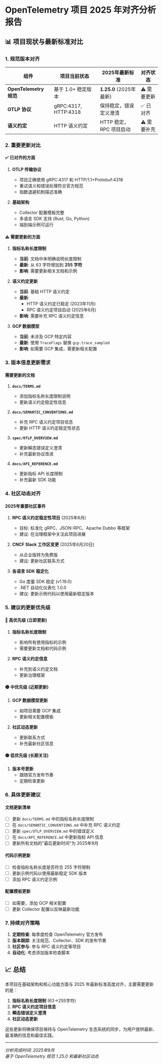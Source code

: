 # OpenTelemetry 项目 2025 年对齐分析报告

## 📊 项目现状与最新标准对比

### 1. 规范版本对齐

| 组件 | 项目当前状态 | 2025年最新标准 | 对齐状态 |
|------|-------------|---------------|----------|
| **OpenTelemetry 规范** | 基于 1.0+ 稳定版本 | **1.25.0** (2025年最新) | ⚠️ 需要更新 |
| **OTLP 协议** | gRPC:4317, HTTP:4318 | 保持稳定，错误定义澄清 | ✅ 已对齐 |
| **语义约定** | HTTP 语义约定 | HTTP 稳定，RPC 项目启动 | ⚠️ 需要补充 |

### 2. 重要更新对比

#### ✅ 已对齐的方面

1. **OTLP 传输协议**
   - 项目正确使用 gRPC:4317 和 HTTP/1.1+Protobuf:4318
   - 重试语义和错误处理符合官方规范
   - 指数退避机制描述准确

2. **基础架构**
   - Collector 配置模板完整
   - 多语言 SDK 支持 (Rust, Go, Python)
   - 端到端示例可运行

#### ⚠️ 需要更新的方面

1. **指标名称长度限制**
   - **当前**: 文档中未明确说明长度限制
   - **最新**: 从 63 字符增加到 **255 字符**
   - **影响**: 需要更新相关文档和示例

2. **语义约定更新**
   - **当前**: 基础 HTTP 语义约定
   - **最新**:
     - HTTP 语义约定已稳定 (2023年11月)
     - RPC 语义约定项目启动 (2025年6月)
   - **影响**: 需要补充 RPC 语义约定信息

3. **GCP 数据模型**
   - **当前**: 未涉及 GCP 特定内容
   - **最新**: 使用 `TraceFlags` 替换 `gcp.trace_sampled`
   - **影响**: 如需要 GCP 集成，需更新相关配置

### 3. 版本信息更新需求

#### 需要更新的文档

1. **`docs/TERMS.md`**
   - 添加指标名称长度限制说明
   - 更新语义约定稳定性信息

2. **`docs/SEMANTIC_CONVENTIONS.md`**
   - 补充 RPC 语义约定项目信息
   - 更新 HTTP 语义约定稳定性状态

3. **`spec/OTLP_OVERVIEW.md`**
   - 更新瞬态错误定义澄清
   - 补充最新协议改进

4. **`docs/API_REFERENCE.md`**
   - 更新指标 API 长度限制
   - 补充最新 SDK 功能

### 4. 社区动态对齐

#### 2025年重要社区事件

1. **RPC 语义约定稳定性项目** (2025年6月)
   - 目标: 标准化 gRPC、JSON-RPC、Apache Dubbo 等框架
   - 建议: 在治理框架中关注此项目进展

2. **CNCF Slack 工作区变更** (2025年6月20日)
   - 从企业版转为免费版
   - 建议: 更新社区联系方式

3. **各语言 SDK 稳定化**
   - Go 度量 SDK 稳定 (v1.19.0)
   - .NET 自动化仪表化 1.0.0
   - 建议: 更新示例代码以使用最新稳定版本

### 5. 建议的更新优先级

#### 🔴 高优先级 (立即更新)

1. **指标名称长度限制**
   - 影响所有使用指标的示例
   - 需要更新文档和代码示例

2. **RPC 语义约定信息**
   - 补充到语义约定文档
   - 更新治理框架

#### 🟡 中优先级 (近期更新)

1. **GCP 数据模型更新**
   - 如项目需要 GCP 集成
   - 更新相关配置模板

2. **社区动态更新**
   - 更新联系方式
   - 补充最新社区信息

#### 🟢 低优先级 (长期关注)

1. **版本号更新**
   - 跟随官方发布节奏
   - 定期检查更新

### 6. 具体更新建议

#### 文档更新清单

- [ ] 更新 `docs/TERMS.md` 中的指标名称长度限制
- [ ] 在 `docs/SEMANTIC_CONVENTIONS.md` 中补充 RPC 语义约定
- [ ] 更新 `spec/OTLP_OVERVIEW.md` 中的错误定义
- [ ] 在 `docs/API_REFERENCE.md` 中更新指标 API 信息
- [ ] 更新所有文档的"最后更新时间"为 2025年9月

#### 代码示例更新

- [ ] 检查指标名称长度是否符合 255 字符限制
- [ ] 更新示例代码以使用最新稳定 SDK 版本
- [ ] 添加 RPC 语义约定示例

#### 配置模板更新

- [ ] 如需要，添加 GCP 相关配置
- [ ] 更新 Collector 配置以反映最新功能

### 7. 持续对齐策略

1. **定期检查**: 每季度检查 OpenTelemetry 官方发布
2. **版本跟踪**: 关注规范、Collector、SDK 的发布节奏
3. **社区参与**: 参与 RPC 语义约定等项目
4. **自动化**: 考虑添加版本检查脚本

## 📈 总结

本项目在基础架构和核心功能方面与 2025 年最新标准高度对齐，主要需要更新的是：

1. **指标名称长度限制** (63→255字符)
2. **RPC 语义约定项目信息**
3. **瞬态错误定义澄清**
4. **社区动态更新**

这些更新将确保项目保持与 OpenTelemetry 生态系统的同步，为用户提供最新、最准确的信息和最佳实践。

---

*分析完成时间: 2025年9月*  
*基于 OpenTelemetry 规范 1.25.0 和最新社区动态*
